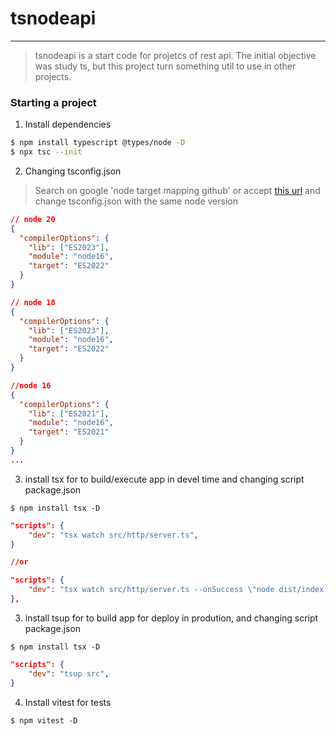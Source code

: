 # tsnodeapi
---

> tsnodeapi is a start code for projetcs of rest api. The initial objective was study ts, but this project turn something util to use in other projects.


### Starting a project 

1. Install dependencies 
```bash
$ npm install typescript @types/node -D
$ npx tsc --init
```

2. Changing tsconfig.json 

> Search on google 'node target mapping github' or accept [this url](https://github.com/microsoft/TypeScript/wiki/node-target-mapping) and change tsconfig.json with the same node version

```JSON
// node 20 
{
  "compilerOptions": {
    "lib": ["ES2023"],
    "module": "node16",
    "target": "ES2022"
  }
}

// node 18
{
  "compilerOptions": {
    "lib": ["ES2023"],
    "module": "node16",
    "target": "ES2022"
  }
}

//node 16
{
  "compilerOptions": {
    "lib": ["ES2021"],
    "module": "node16",
    "target": "ES2021"
  }
}
...
```
3. install tsx for to build/execute app in devel time and changing script package.json

```shell
$ npm install tsx -D
```

```JSON
"scripts": {
    "dev": "tsx watch src/http/server.ts",
}

//or 

"scripts": {
    "dev": "tsx watch src/http/server.ts --onSuccess \"node dist/index.js\"",
},

```

3. install tsup for to build app for deploy in prodution, and changing script package.json


```shell
$ npm install tsx -D
```

```JSON
"scripts": {
    "dev": "tsup src",
}
```

4. Install vitest for tests 


```shell
$ npm vitest -D
```


